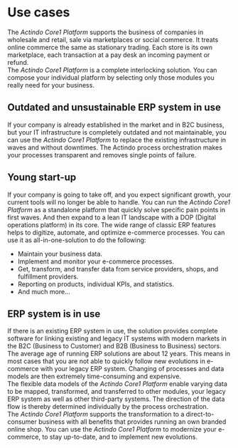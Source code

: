 # Use cases

The *Actindo Core1 Platform* supports the business of companies in wholesale and retail, sale via marketplaces or social commerce. It treats online commerce the same as stationary trading. Each store is its own marketplace, each transaction at a pay desk an incoming payment or refund.  
The *Actindo Core1 Platform* is a complete interlocking solution. You can compose your individual platform by selecting only those modules you really need for your business.

## Outdated and unsustainable ERP system in use
If your company is already established in the market and in B2C business, but your IT infrastructure is completely outdated and not maintainable, you can use the *Actindo Core1 Platform* to replace the existing infrastructure in waves and without downtimes.
The Actindo process orchestration makes your processes transparent and removes single points of failure.

## Young start-up
If your company is going to take off, and you expect significant growth, your current tools will no longer be able to handle. You can run the *Actindo Core1 Platform* as a standalone platform that 
quickly solve specific pain points in first waves. And then expand to a lean IT landscape with a DOP (Digital operations platform) in its core.
The wide range of classic ERP features helps to digitize, automate, and optimize e-commerce processes. You can use it as all-in-one-solution to do the following:   
 - Maintain your business data.   
 - Implement and monitor your e-commerce processes.   
 - Get, transform, and transfer data from service providers, shops, and fulfillment providers.   
- Reporting on products, individual KPIs, and statistics.    
- And much more...

## ERP system is in use

If there is an existing ERP system in use, the solution provides complete software for linking existing and legacy IT systems with modern markets in the B2C (Business to Customer) and B2B (Business to Business) sectors.   
The average age of running ERP solutions are about 12 years. This means in most cases that you are not able to quickly follow new evolutions in e-commerce with your legacy ERP system. Changing of processes and data models are then extremely time-consuming and expensive.  
The flexible data models of the *Actindo Core1 Platform* enable varying data to be mapped, transformed, and transferred to other modules, your legacy ERP system as well as other third-party systems. The direction of the data flow is thereby determined individually by the process orchestration.  
The *Actindo Core1 Platform* supports the transformation to a direct-to-consumer business with all benefits that provides running an own branded online shop. You can use the *Actindo Core1 Platform* to modernize your e-commerce, to stay up-to-date, and to implement new evolutions.  